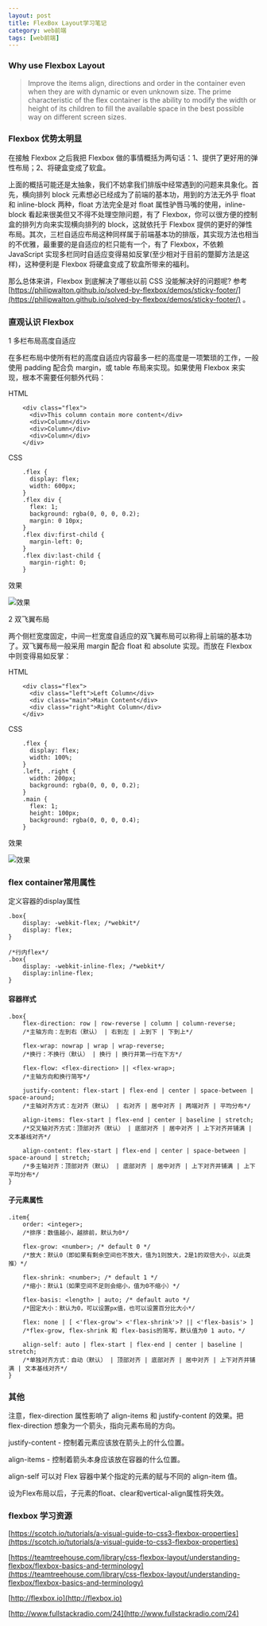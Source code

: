 ```yaml
---
layout: post
title: FlexBox Layout学习笔记
category: web前端
tags: [web前端]
---
```


### Why use Flexbox Layout
>Improve the items align, directions and order in the container even when they are with dynamic or even unknown size. The prime characteristic of the flex container is the ability to modify the width or height of its children to fill the available space in the best possible way on different screen sizes.

### Flexbox 优势太明显

在接触 Flexbox 之后我把 Flexbox 做的事情概括为两句话：1、提供了更好用的弹性布局；2、将硬盒变成了软盒。

上面的概括可能还是太抽象，我们不妨拿我们排版中经常遇到的问题来具象化。首先，横向排列 block 元素想必已经成为了前端的基本功，用到的方法无外乎 float 和 inline-block 两种，float 方法完全是对 float 属性驴唇马嘴的使用，inline-block 看起来很美但又不得不处理空隙问题，有了 Flexbox，你可以很方便的控制盒的排列方向来实现横向排列的 block，这就依托于 Flexbox 提供的更好的弹性布局。其次，三栏自适应布局这种同样属于前端基本功的排版，其实现方法也相当的不优雅，最重要的是自适应的栏只能有一个，有了 Flexbox，不依赖 JavaScript 实现多栏同时自适应变得易如反掌(至少相对于目前的蹩脚方法是这样)，这种便利是 Flexbox 将硬盒变成了软盒所带来的福利。

那么总体来讲，Flexbox 到底解决了哪些以前 CSS 没能解决好的问题呢? 参考 [https://philipwalton.github.io/solved-by-flexbox/demos/sticky-footer/](https://philipwalton.github.io/solved-by-flexbox/demos/sticky-footer/) 。

### 直观认识 Flexbox

1 多栏布局高度自适应

在多栏布局中使所有栏的高度自适应内容最多一栏的高度是一项繁琐的工作，一般使用 padding 配合负 margin，或 table 布局来实现。如果使用 Flexbox 来实现，根本不需要任何额外代码：

HTML

        <div class="flex">
          <div>This column contain more content</div>
          <div>Column</div>
          <div>Column</div>
          <div>Column</div>
        </div>

CSS

        .flex {
          display: flex;
          width: 600px;
        }
        .flex div {
          flex: 1;
          background: rgba(0, 0, 0, 0.2);
          margin: 0 10px;
        }
        .flex div:first-child {
          margin-left: 0;
        }
        .flex div:last-child {
          margin-right: 0;
        }

效果

![效果](http://zjy.name/usr/uploads/flex/flex-1.png)

2 双飞翼布局

两个侧栏宽度固定，中间一栏宽度自适应的双飞翼布局可以称得上前端的基本功了。双飞翼布局一般采用 margin 配合 float 和 absolute 实现。而放在 Flexbox 中则变得易如反掌：

HTML

        <div class="flex">
          <div class="left">Left Column</div>
          <div class="main">Main Content</div>
          <div class="right">Right Column</div>
        </div>

CSS

        .flex {
          display: flex;
          width: 100%;
        }
        .left, .right {
          width: 200px;
          background: rgba(0, 0, 0, 0.2);
        }
        .main {
          flex: 1;
          height: 100px;
          background: rgba(0, 0, 0, 0.4);
        }

效果

![效果](http://zjy.name/usr/uploads/flex/flex-2.png)

### flex container常用属性

定义容器的display属性

    .box{
        display: -webkit-flex; /*webkit*/
        display: flex;
    }

    /*行内flex*/
    .box{
        display: -webkit-inline-flex; /*webkit*/
        display:inline-flex;
    }

#### 容器样式

    .box{
        flex-direction: row | row-reverse | column | column-reverse;
        /*主轴方向：左到右（默认） | 右到左 | 上到下 | 下到上*/

        flex-wrap: nowrap | wrap | wrap-reverse;
        /*换行：不换行（默认） | 换行 | 换行并第一行在下方*/

        flex-flow: <flex-direction> || <flex-wrap>;
        /*主轴方向和换行简写*/

        justify-content: flex-start | flex-end | center | space-between | space-around;
        /*主轴对齐方式：左对齐（默认） | 右对齐 | 居中对齐 | 两端对齐 | 平均分布*/

        align-items: flex-start | flex-end | center | baseline | stretch;
        /*交叉轴对齐方式：顶部对齐（默认） | 底部对齐 | 居中对齐 | 上下对齐并铺满 | 文本基线对齐*/

        align-content: flex-start | flex-end | center | space-between | space-around | stretch;
        /*多主轴对齐：顶部对齐（默认） | 底部对齐 | 居中对齐 | 上下对齐并铺满 | 上下平均分布*/
    }

#### 子元素属性

    .item{
        order: <integer>;
        /*排序：数值越小，越排前，默认为0*/

        flex-grow: <number>; /* default 0 */
        /*放大：默认0（即如果有剩余空间也不放大，值为1则放大，2是1的双倍大小，以此类推）*/

        flex-shrink: <number>; /* default 1 */
        /*缩小：默认1（如果空间不足则会缩小，值为0不缩小）*/

        flex-basis: <length> | auto; /* default auto */
        /*固定大小：默认为0，可以设置px值，也可以设置百分比大小*/

        flex: none | [ <'flex-grow'> <'flex-shrink'>? || <'flex-basis'> ]
        /*flex-grow, flex-shrink 和 flex-basis的简写，默认值为0 1 auto，*/

        align-self: auto | flex-start | flex-end | center | baseline | stretch;
        /*单独对齐方式：自动（默认） | 顶部对齐 | 底部对齐 | 居中对齐 | 上下对齐并铺满 | 文本基线对齐*/
    }

### 其他
注意，flex-direction 属性影响了 align-items 和 justify-content 的效果。把 flex-direction 想象为一个箭头，指向元素布局的方向。

justify-content - 控制着元素应该放在箭头上的什么位置。

align-items - 控制着箭头本身应该放在容器的什么位置。

align-self 可以对 Flex 容器中某个指定的元素的赋与不同的 align-item 值。

设为Flex布局以后，子元素的float、clear和vertical-align属性将失效。


### flexbox 学习资源
[https://scotch.io/tutorials/a-visual-guide-to-css3-flexbox-properties](https://scotch.io/tutorials/a-visual-guide-to-css3-flexbox-properties)

[https://teamtreehouse.com/library/css-flexbox-layout/understanding-flexbox/flexbox-basics-and-terminology](https://teamtreehouse.com/library/css-flexbox-layout/understanding-flexbox/flexbox-basics-and-terminology)

[http://flexbox.io](http://flexbox.io)

[http://www.fullstackradio.com/24](http://www.fullstackradio.com/24)


